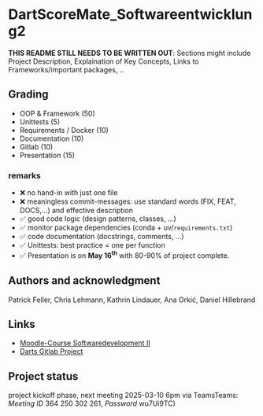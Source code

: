 # DartScoreMate_Softwareentwicklung2

**THIS README STILL NEEDS TO BE WRITTEN OUT**: Sections might include Project Description, Explaination of Key Concepts, Links to Frameworks/important packages, ..

## Grading

* OOP & Framework (50)
* Unittests (5)
* Requirements / Docker (10)
* Documentation (10)
* Gitlab (10)
* Presentation (15)

### remarks
- ❌ no hand-in with just one file 
- ❌ meaningless commit-messages: use standard words (FIX, FEAT, DOCS,...) and effective description
- ✅ good code logic (design patterns, classes, ...)
- ✅ monitor package dependencies (conda + uv/`requirements.txt`)
- ✅ code documentation (docstrings, comments, ...)
- ✅ Unittests: best practice = one per function
- ✅ Presentation is on **May $\mathbf{16^{th}}$** with 80-90\% of project complete.

## Authors and acknowledgment
Patrick Feller, Chris Lehmann, Kathrin Lindauer, Ana Orkić, Daniel Hillebrand

## Links
* [Moodle-Course Softwaredevelopment II](https://weblearn.fh-kufstein.ac.at/course/view.php?id=2643)
* [Darts Gitlab Project](https://github.com/TheAlgorithms/Dart)

## Project status
project kickoff phase, next meeting 2025-03-10 6pm via TeamsTeams: *Meeting ID* 364 250 302 261, *Password* wu7Ui9TC)